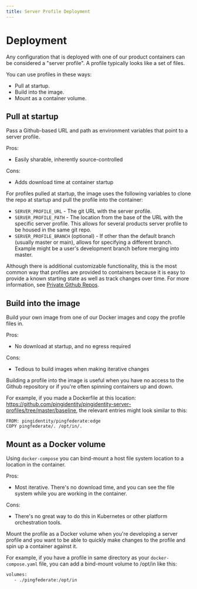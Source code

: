 ```yaml
---
title: Server Profile Deployment
---
```

# Deployment

Any configuration that is deployed with one of our product containers can be considered a "server profile". A profile typically looks like a set of files.

You can use profiles in these ways:

* Pull at startup.
* Build into the image.
* Mount as a container volume.

## Pull at startup

Pass a Github-based URL and path as environment variables that point to a server profile.

Pros:

* Easily sharable, inherently source-controlled

Cons:

* Adds download time at container startup

For profiles pulled at startup, the image uses the following variables to clone the repo at startup and pull the profile into the container:

* `SERVER_PROFILE_URL` - The git URL with the server profile.
* `SERVER_PROFILE_PATH` - The location from the base of the URL with the specific server profile.
  This allows for several products server profile to be housed in the same git repo.
* `SERVER_PROFILE_BRANCH` (optional) - If other than the default branch (usually master or main), allows
  for specifying a different branch.  Example might be a user's development branch before merging into master.

Although there is additional customizable functionality, this is the most common way that profiles are provided to containers because it is easy to provide a known starting state as well as track changes over time.  For more information, see [Private Github Repos](privateRepos.md).

## Build into the image

Build your own image from one of our Docker images and copy the profile files in.

Pros:

* No download at startup, and no egress required

Cons:

* Tedious to build images when making iterative changes

Building a profile into the image is useful when you have no access to the Github repository or if you're often spinning containers up and down.

For example, if you made a Dockerfile at this location: https://github.com/pingidentity/pingidentity-server-profiles/tree/master/baseline, the relevant entries might look similar to this:

```shell
FROM: pingidentity/pingfederate:edge
COPY pingfederate/. /opt/in/.
```

## Mount as a Docker volume

Using `docker-compose` you can bind-mount a host file system location to a location in the container.

Pros:

* Most iterative. There's no download time, and you can see the file system while you are working in the container.

Cons:

* There's no great way to do this in Kubernetes or other platform orchestration tools.

Mount the profile as a Docker volume when you're developing a server profile and you want to be able to quickly make changes to the profile and spin up a container against it.

For example, if you have a profile in same directory as your `docker-compose.yaml` file, you can add a bind-mount volume to /opt/in like this:

```sh
volumes:
   - ./pingfederate:/opt/in
```

